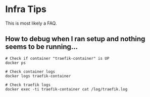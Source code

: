# Infra Tips

This is most likely a FAQ.

## How to debug when I ran setup and nothing seems to be running...

```
# Check if container "traefik-container" is UP
docker ps

# Check container logs
docker logs traefik-container

# Check traefik logs
docker exec -ti traefik-container cat /log/traefik.log
```
